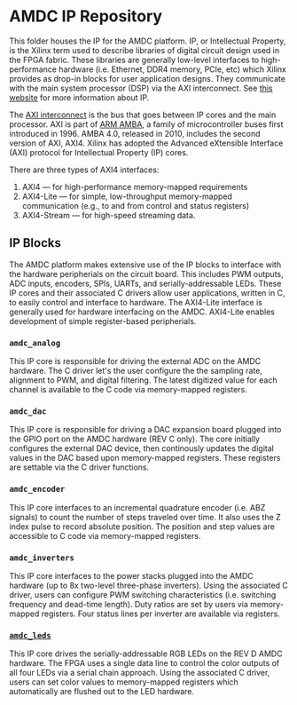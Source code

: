 # AMDC IP Repository

This folder houses the IP for the AMDC platform. IP, or Intellectual Property, is the Xilinx term used to describe libraries of digital circuit design used in the FPGA fabric. These libraries are generally low-level interfaces to high-performance hardware (i.e. Ethernet, DDR4 memory, PCIe, etc) which Xilinx provides as drop-in blocks for user application designs. They communicate with the main system processor (DSP) via the AXI interconnect. See [this website](https://www.xilinx.com/products/intellectual-property.html) for more information about IP.

The [AXI interconnect](https://www.xilinx.com/support/documentation/ip_documentation/ug761_axi_reference_guide.pdf) is the bus that goes between IP cores and the main processor. AXI is part of [ARM AMBA](https://en.wikipedia.org/wiki/Advanced_Microcontroller_Bus_Architecture), a family of microcontroller buses first introduced in 1996. AMBA 4.0, released in 2010, includes the second version of AXI, AXI4. Xilinx has adopted the Advanced eXtensible Interface (AXI) protocol for Intellectual Property (IP) cores.

There are three types of AXI4 interfaces:

1. AXI4 — for high-performance memory-mapped requirements
2. AXI4-Lite — for simple, low-throughput memory-mapped communication (e.g., to and from control and status registers)
3. AXI4-Stream — for high-speed streaming data.

## IP Blocks

The AMDC platform makes extensive use of the IP blocks to interface with the hardware peripherials on the circuit board. This includes PWM outputs, ADC inputs, encoders, SPIs, UARTs, and serially-addressable LEDs. These IP cores and their associated C drivers allow user applications, written in C, to easily control and interface to hardware. The AXI4-Lite interface is generally used for hardware interfacing on the AMDC. AXI4-Lite enables development of simple register-based peripherials.

### `amdc_analog`

This IP core is responsible for driving the external ADC on the AMDC hardware. The C driver let's the user configure the the sampling rate, alignment to PWM, and digital filtering. The latest digitized value for each channel is available to the C code via memory-mapped registers.

### `amdc_dac`

This IP core is responsible for driving a DAC expansion board plugged into the GPIO port on the AMDC hardware (REV C only). The core initially configures the external DAC device, then continously updates the digital values in the DAC based upon memory-mapped registers. These registers are settable via the C driver functions.

### `amdc_encoder`

This IP core interfaces to an incremental quadrature encoder (i.e. ABZ signals) to count the number of steps traveled over time. It also uses the Z index pulse to record absolute position. The position and step values are accessible to C code via memory-mapped registers.

### `amdc_inverters`

This IP core interfaces to the power stacks plugged into the AMDC hardware (up to 8x two-level three-phase inverters). Using the associated C driver, users can configure PWM switching characteristics (i.e. switching frequency and dead-time length). Duty ratios are set by users via memory-mapped registers. Four status lines per inverter are available via registers.

### [`amdc_leds`](amdc_leds_1.0/README.md)

This IP core drives the serially-addressable RGB LEDs on the REV D AMDC hardware. The FPGA uses a single data line to control the color outputs of all four LEDs via a serial chain approach. Using the associated C driver, users can set color values to memory-mapped registers which automatically are flushed out to the LED hardware.
